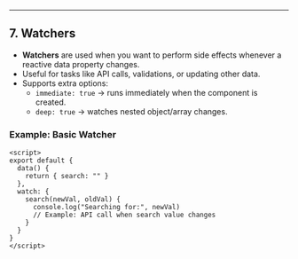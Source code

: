 ---

## 7. Watchers
- **Watchers** are used when you want to perform side effects whenever a reactive data property changes.  
- Useful for tasks like API calls, validations, or updating other data.  
- Supports extra options:  
  - `immediate: true` → runs immediately when the component is created.  
  - `deep: true` → watches nested object/array changes.  

### Example: Basic Watcher
```vue
<script>
export default {
  data() {
    return { search: "" }
  },
  watch: {
    search(newVal, oldVal) {
      console.log("Searching for:", newVal)
      // Example: API call when search value changes
    }
  }
}
</script>
